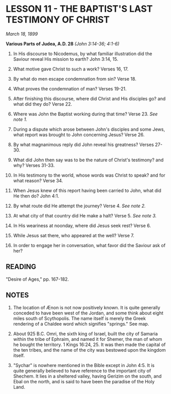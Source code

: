 # LESSON 11 - THE BAPTIST'S LAST TESTIMONY OF CHRIST

*March 18, 1899*

**Various Parts of Judea, A.D. 28**
*(John 3:14-36; 4:1-6)*

1. In His discourse to Nicodemus, by what familiar illustration did the Saviour reveal His mission to earth? John 3:14, 15.

2. What motive gave Christ to such a work? Verses 16, 17.

3. By what do men escape condemnation from sin? Verse 18.

4. What proves the condemnation of man? Verses 19-21.

5. After finishing this discourse, where did Christ and His disciples go? and what did they do? Verse 22.

6. Where was John the Baptist working during that time? Verse 23. *See note 1.*

7. During a dispute which arose between John's disciples and some Jews, what report was brought to John concerning Jesus? Verse 26.

8. By what magnanimous reply did John reveal his greatness? Verses 27-30.

9. What did John then say was to be the nature of Christ's testimony? and why? Verses 31-33.

10. In His testimony to the world, whose words was Christ to speak? and for what reason? Verse 34.

11. When Jesus knew of this report having been carried to John, what did He then do? John 4:1.

12. By what route did He attempt the journey? Verse 4. *See note 2.*

13. At what city of that country did He make a halt? Verse 5. *See note 3.*

14. In His weariness at noonday, where did Jesus seek rest? Verse 6.

15. While Jesus sat there, who appeared at the well? Verse 7.

16. In order to engage her in conversation, what favor did the Saviour ask of her?

## READING

"Desire of Ages," pp. 167-182.

## NOTES

1. The location of Ænon is not now positively known. It is quite generally conceded to have been west of the Jordan, and some think about eight miles south of Scythopolis. The name itself is merely the Greek rendering of a Chaldee word which signifies "springs." See map.

2. About 925 B.C. Omri, the sixth king of Israel, built the city of Samaria within the tribe of Ephraim, and named it for Shemer, the man of whom he bought the territory. 1 Kings 16:24, 25. It was then made the capital of the ten tribes, and the name of the city was bestowed upon the kingdom itself.

3. "Sychar" is nowhere mentioned in the Bible except in John 4:5. It is quite generally believed to have reference to the important city of Shechem. It lies in a sheltered valley, having Gerizim on the south, and Ebal on the north, and is said to have been the paradise of the Holy Land.